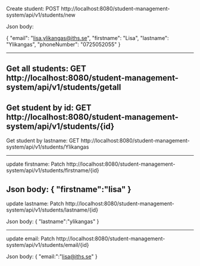 Create student:
POST http://localhost:8080/student-management-system/api/v1/students/new

Json body:

{
"email": "lisa.ylikangas@iths.se",
"firstname": "Lisa",
"lastname": "Ylikangas",
"phoneNumber": "0725052055"
}

-----------------------------------
Get all students:
GET http://localhost:8080/student-management-system/api/v1/students/getall
-------------------------------------
Get student by id:
GET http://localhost:8080/student-management-system/api/v1/students/{id}
--------------------------------------
Get student by lastname:
GET http://localhost:8080/student-management-system/api/v1/students/Ylikangas

--------------------------------------
update firstname:
Patch http://localhost:8080/student-management-system/api/v1/students/firstname/{id}

Json body:
{
"firstname":"lisa"
}
-------------------------------------
update lastname:
Patch http://localhost:8080/student-management-system/api/v1/students/lastname/{id}

Json body:
{
"lastname":"ylikangas"
}

--------------------------------------
update email:
Patch http://localhost:8080/student-management-system/api/v1/students/email/{id}

Json body:
{
"email:":"lisa@iths.se"
}
